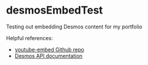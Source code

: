 # desmosEmbedTest
Testing out embedding Desmos content for my portfolio

Helpful references:
* [youtube-embed Github repo](https://github.com/codepo8/youtube-embed/tree/main)
* [Desmos API documentation](https://www.desmos.com/api/v1.9/docs/index.html#document-quickstart)
